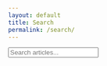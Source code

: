 ```yaml
---
layout: default
title: Search
permalink: /search/
---
```


<div id="search" data-baseurl="{{ site.baseurl }}">
  <input type="text" id="search-input" placeholder="Search articles...">
</div>

<script src="{{ site.baseurl }}/assets/js/search.js"></script>